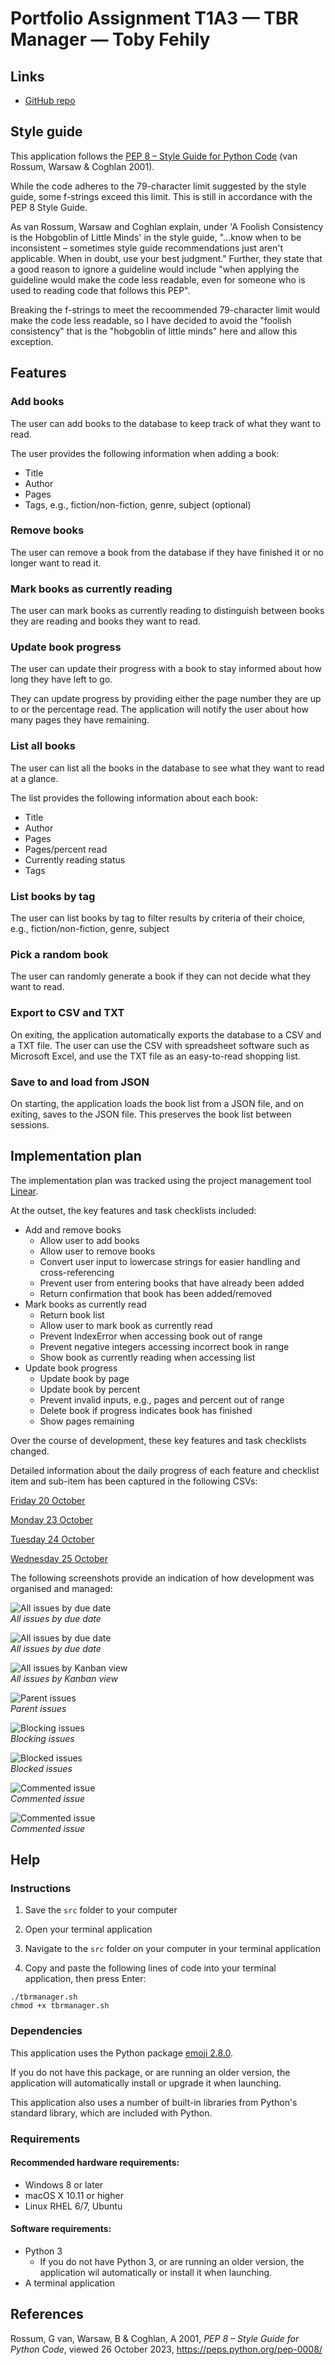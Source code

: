 # Portfolio Assignment T1A3 — TBR Manager — Toby Fehily
## Links
- [GitHub repo](https://github.com/tobyfehily/T1A3)


## Style guide
This application follows the [PEP 8 – Style Guide for Python Code](https://peps.python.org/pep-0008/) (van Rossum, Warsaw & Coghlan 2001).

While the code adheres to the 79-character limit suggested by the style guide, some f-strings exceed this limit. This is still in accordance with the PEP 8 Style Guide.

As van Rossum, Warsaw and Coghlan explain, under 'A Foolish Consistency is the Hobgoblin of Little Minds' in the style guide, "...know when to be inconsistent – sometimes style guide recommendations just aren't applicable. When in doubt, use your best judgment." Further, they state that a good reason to ignore a guideline would include "when applying the guideline would make the code less readable, even for someone who is used to reading code that follows this PEP".

Breaking the f-strings to meet the recoommended 79-character limit would make the code less readable, so I have decided to avoid the "foolish consistency" that is the "hobgoblin of little minds" here and allow this exception.


## Features
### Add books
The user can add books to the database to keep track of what they want to read.

The user provides the following information when adding a book:
- Title
- Author
- Pages
- Tags, e.g., fiction/non-fiction, genre, subject (optional)

### Remove books
The user can remove a book from the database if they have finished it or no longer want to read it.

### Mark books as currently reading
The user can mark books as currently reading to distinguish between books they are reading and books they want to read.

### Update book progress
The user can update their progress with a book to stay informed about how long they have left to go.

They can update progress by providing either the page number they are up to or the percentage read. The application will notify the user about how many pages they have remaining.

### List all books
The user can list all the books in the database to see what they want to read at a glance.

The list provides the following information about each book:
- Title
- Author
- Pages
- Pages/percent read
- Currently reading status
- Tags

### List books by tag
The user can list books by tag to filter results by criteria of their choice, e.g., fiction/non-fiction, genre, subject

### Pick a random book
The user can randomly generate a book if they can not decide what they want to read.

### Export to CSV and TXT
On exiting, the application automatically exports the database to a CSV and a TXT file. The user can use the CSV with spreadsheet software such as Microsoft Excel, and use the TXT file as an easy-to-read shopping list.

### Save to and load from JSON
On starting, the application loads the book list from a JSON file, and on exiting, saves to the JSON file. This preserves the book list between sessions. 

## Implementation plan
The implementation plan was tracked using the project management tool [Linear](https://linear.com).

At the outset, the key features and task checklists included:
- Add and remove books
  - Allow user to add books
  - Allow user to remove books
  - Convert user input to lowercase strings for easier handling and cross-referencing
  - Prevent user from entering books that have already been added
  - Return confirmation that book has been added/removed
- Mark books as currently read
  - Return book list
  - Allow user to mark book as currently read
  - Prevent IndexError when accessing book out of range
  - Prevent negative integers accessing incorrect book in range
  - Show book as currently reading when accessing list
- Update book progress
  - Update book by page
  - Update book by percent
  - Prevent invalid inputs, e.g., pages and percent out of range
  - Delete book if progress indicates book has finished
  - Show pages remaining

Over the course of development, these key features and task checklists changed.

Detailed information about the daily progress of each feature and checklist item and sub-item has been captured in the following CSVs:

[Friday 20 October](/docs/AllIssues_20Oct.csv)

[Monday 23 October](/docs/AllIssues_23Oct.csv)

[Tuesday 24 October](/docs/AllIssues_24Oct.csv)

[Wednesday 25 October](/docs/AllIssues_25Oct.csv)

The following screenshots provide an indication of how development was organised and managed:

![All issues by due date](docs/AllIssuesDueDate_20Oct_1of2.png)  
*All issues by due date*

![All issues by due date](docs/AllIssuesDueDate_20Oct_1of2.png)  
*All issues by due date*

![All issues by Kanban view](docs/AllIssuesKanban_20Oct.png)  
*All issues by Kanban view*

![Parent issues](docs/ParentIssues_20Oct.png)  
*Parent issues*

![Blocking issues](docs/BlockingIssues_20Oct.png)  
*Blocking issues*

![Blocked issues](docs/BlockedIssues_20Oct.png)  
*Blocked issues*

![Commented issue](docs/CommentedIssue_23Oct_1of2.png)  
*Commented issue*

![Commented issue](docs/CommentedIssue_23Oct_2of2.png)  
*Commented issue*


## Help

### Instructions

1. Save the `src` folder to your computer

2. Open your terminal application

3. Navigate to the `src` folder on your computer in your terminal application

4. Copy and paste the following lines of code into your terminal application, then press Enter:
```
./tbrmanager.sh
chmod +x tbrmanager.sh 
```


### Dependencies
This application uses the Python package [emoji 2.8.0](https://pypi.org/project/emoji/).

If you do not have this package, or are running an older version, the application will automatically install or upgrade it when launching.

This application also uses a number of built-in libraries from Python's standard library, which are included with Python.


### Requirements
#### Recommended hardware requirements:
- Windows 8 or later
- macOS X 10.11 or higher
- Linux RHEL 6/7, Ubuntu

#### Software requirements:
- Python 3
  - If you do not have Python 3, or are running an older version, the application wil automatically or install it when launching.
- A terminal application


## References
Rossum, G van, Warsaw, B & Coghlan, A 2001, *PEP 8 – Style Guide for Python Code*, viewed 26 October 2023, https://peps.python.org/pep-0008/